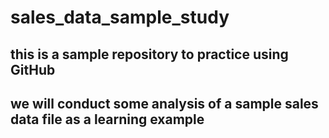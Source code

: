 # sales_data_sample_study

## this is a sample repository to practice using GitHub

## we will conduct some analysis of a sample sales data file as a learning example

